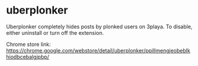 # uberplonker

Uberplonker completely hides posts by plonked users on 3playa. To disable, either uninstall or turn off the extension.

Chrome store link: https://chrome.google.com/webstore/detail/uberplonker/ppillmengjeobeblkhiodbcebalgjpbp/
